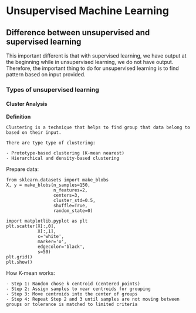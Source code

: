 # Unsupervised Machine Learning

## Difference between unsupervised and supervised learning

This important different is that with supervised learning, we have output at the beginning while in unsupervised learning, we do not have output. Therefore, the important thing to do for unsupervised learning is to find pattern based on input provided.

### Types of unsupervised learning

#### Cluster Analysis

**Definition**

```
Clustering is a technique that helps to find group that data belong to based on their input.

There are type type of clustering:

- Prototype-based clustering (K-mean nearest)
- Hierarchical and density-based clustering
```


Prepare data:

```
from sklearn.datasets import make_blobs
X, y = make_blobs(n_samples=150,
                  n_features=2,
                  centers=3,
                  cluster_std=0.5,
                  shuffle=True,
                  random_state=0)

import matplotlib.pyplot as plt
plt.scatter(X[:,0],
            X[:,1],
            c='white',
            marker='o',
            edgecolor='black',
            s=50)
plt.grid()
plt.show()
```

How K-mean works:

```
- Step 1: Random chose k centroid (centered points)
- Step 2: Assign samples to near centroids for grouping
- Step 3: Move centroids into the center of groups
- Step 4: Repeat Step 2 and 3 until samples are not moving between groups or tolerance is matched to limited criteria
```
